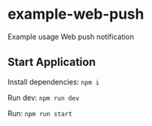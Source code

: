 # example-web-push
Example usage Web push notification

## Start Application

Install dependencies: `npm i`

Run dev: `npm run dev`

Run: `npm run start`
